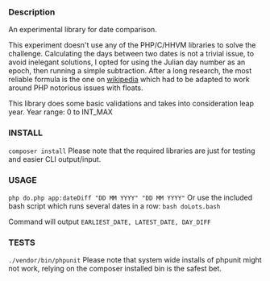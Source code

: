 ### Description
An experimental library for date comparison.

This experiment doesn't use any of the PHP/C/HHVM libraries to solve the challenge.
Calculating the days between two dates is not a trivial issue, to avoid inelegant solutions, I opted for using the Julian day number as an epoch, then running a simple subtraction.
After a long research, the most reliable formula is the one on [wikipedia](https://en.wikipedia.org/wiki/Julian_day#Converting_Julian_or_Gregorian_calendar_date_to_Julian_day_number) which had to be adapted to work around PHP notorious issues with floats.

This library does some basic validations and takes into consideration leap year.
Year range: 0 to INT_MAX

### INSTALL
```composer install```
Please note that the required libraries are just for testing and easier CLI output/input.

### USAGE
```php do.php app:dateDiff "DD MM YYYY" "DD MM YYYY"```
Or use the included bash script which runs several dates in a row: ```bash doLots.bash```

Command will output ```EARLIEST_DATE, LATEST_DATE, DAY_DIFF```

### TESTS
```./vendor/bin/phpunit```
Please note that system wide installs of phpunit might not work, relying on the composer installed bin is the safest bet.